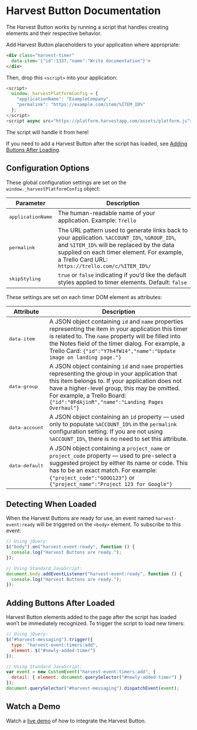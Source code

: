 # Harvest Button Documentation

The Harvest Button works by running a script that handles creating elements and their respective behavior.

Add Harvest Button placeholders to your application where appropriate:

```html
<div class="harvest-timer"
  data-item='{"id":1337,"name":"Write documentation"}'>
</div>
```

Then, drop this `<script>` into your application:

```javascript
<script>
  window._harvestPlatformConfig = {
    "applicationName": "ExampleCompany",
    "permalink": "https://example.com/item/%ITEM_ID%"
  };
</script>
<script async src="https://platform.harvestapp.com/assets/platform.js"></script>
```

The script will handle it from here!

If you need to add a Harvest Button after the script has loaded, see [Adding Buttons After Loading](#adding-buttons-after-loaded).

## Configuration Options

These global configuration settings are set on the `window._harvestPlatformConfig` object:

| Parameter                  | Description
|----------------------------|-------------
| <pre>applicationName</pre> | The human-readable name of your application. Example: `Trello`
| <pre>permalink</pre>       | The URL pattern used to generate links back to your application. `%ACCOUNT_ID%`, `%GROUP_ID%`, and `%ITEM_ID%` will be replaced by the data supplied on each timer element. For example, a Trello Card URL: `https://trello.com/c/%ITEM_ID%/`
| <pre>skipStyling</pre>     | `true` or `false` indicating if you’d like the default styles applied to timer elements. Default: `false`

These settings are set on each timer DOM element as attributes:

| Attribute               | Description
|-------------------------|-------------
| <pre>data-item</pre>    | A JSON object containing `id` and `name` properties representing the item in your application this timer is related to. The `name` property will be filled into the Notes field of the timer dialog. For example, a Trello Card: `{"id":"Y7h4fW14","name":"Update image on landing page."}`
| <pre>data-group</pre>   | A JSON object containing `id` and `name` properties representing the group in your application that this item belongs to. If your application does not have a higher-level group, this may be omitted. For example, a Trello Board: `{"id":"0FdAjinR","name":"Landing Pages Overhaul"}`
| <pre>data-account</pre> | A JSON object containing an `id` property — used only to populate `%ACCOUNT_ID%` in the `permalink` configuration setting. If you are not using `%ACCOUNT_ID%`, there is no need to set this attribute.
| <pre>data-default</pre> | A JSON object containing a `project_name` or `project_code` property — used to pre-select a suggested project by either its name or code. This has to be an exact match. For example: `{"project_code":"GOOG123"}` or `{"project_name":"Project 123 for Google"}`

## Detecting When Loaded

When the Harvest Buttons are ready for use, an event named `harvest-event:ready` will be triggered on the `<body>` element. To subscribe to this event:

```javascript
// Using jQuery:
$("body").on("harvest-event:ready", function () {
  console.log("Harvest Buttons are ready.");
});

// Using Standard JavaScript:
document.body.addEventListener("harvest-event:ready", function () {
  console.log("Harvest Buttons are ready.");
});
```

## Adding Buttons After Loaded

Harvest Button elements added to the page after the script has loaded won’t be immediately recognized. To trigger the script to load new timers:

```javascript
// Using jQuery:
$("#harvest-messaging").trigger({
  type: "harvest-event:timers:add",
  element: $("#newly-added-timer")
});

// Using Standard JavaScript:
var event = new CustomEvent("harvest-event:timers:add", {
  detail: { element: document.querySelector("#newly-added-timer") }
});
document.querySelector("#harvest-messaging").dispatchEvent(event);
```

## Watch a Demo

Watch a [live demo](https://www.youtube.com/watch?v=-9p1L8ED9Us) of how to integrate the Harvest Button.
